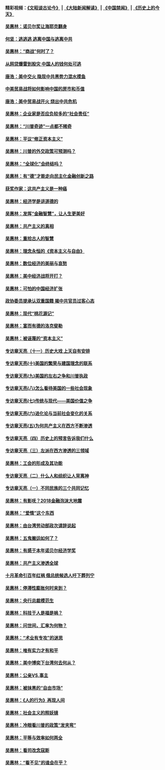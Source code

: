 #### 精彩视频：[《文昭谈古论今》](https://github.com/gfw-breaker/wenzhao/blob/master/README.md?t=01040331) | [《大陆新闻解读》](https://github.com/gfw-breaker/ntdtv-comedy/blob/master/README.md?t=01040331) | [《中国禁闻》](https://github.com/gfw-breaker/ntdtv-news/blob/master/README.md?t=01040331) | [《历史上的今天》](https://github.com/gfw-breaker/today-in-history/blob/master/README.md?t=01040331) 

#### [吴惠林：诺贝尔奖让海耶克翻身](../pages/nsc423/n10890049.md?t=01040331) 

#### [何坚：逃逃逃 逃离中国与逃离中共](../pages/nsc423/n10592891.md?t=01040331) 

#### [吴惠林：“商战”何时了？](../pages/nsc423/n10573558.md?t=01040331) 

#### [从网贷爆雷到股灾 中国人的钱何处可逃](../pages/nsc423/n10572800.md?t=01040331) 

#### [唐浩：美中交火 隐现中共黑势力混水摸鱼](../pages/nsc423/n10544040.md?t=01040331) 

#### [中美贸易战将如何影响中国的房市和币值](../pages/nsc423/n10543697.md?t=01040331) 

#### [唐浩：美中贸易战开火 烧出中共危机](../pages/nsc423/n10540126.md?t=01040331) 

#### [吴惠林：企业家是否应负较多的“社会责任”](../pages/nsc423/n10535022.md?t=01040331) 

#### [吴惠林：“川普奇迹”一点都不稀奇](../pages/nsc423/n10512808.md?t=01040331) 

#### [吴惠林：平议“修正资本主义”](../pages/nsc423/n10495724.md?t=01040331) 

#### [吴惠林：川普的外交政策可预测吗？](../pages/nsc423/n10462387.md?t=01040331) 

#### [吴惠林：“全球化”会终结吗？](../pages/nsc423/n10452838.md?t=01040331) 

#### [吴惠林：有“德”才能走向民主化金融创新之路](../pages/nsc423/n10432292.md?t=01040331) 

#### [获奖作家：这共产主义是一种癌](../pages/nsc423/n10431541.md?t=01040331) 

#### [吴惠林：经济学是讲道德的](../pages/nsc423/n10398014.md?t=01040331) 

#### [吴惠林：发挥“金融智慧”，让人生更美好](../pages/nsc423/n10375019.md?t=01040331) 

#### [吴惠林：共产主义的真相](../pages/nsc423/n10351394.md?t=01040331) 

#### [吴惠林：重拾古人的智慧](../pages/nsc423/n10337691.md?t=01040331) 

#### [吴惠林：理念永恒的《资本主义与自由》](../pages/nsc423/n10316274.md?t=01040331) 

#### [吴惠林：数位经济的美丽与哀愁](../pages/nsc423/n10292946.md?t=01040331) 

#### [吴惠林：美中经济战将开打？](../pages/nsc423/n10258825.md?t=01040331) 

#### [吴惠林：可怕的中国经济扩张](../pages/nsc423/n10219147.md?t=01040331) 

#### [政协委员提承认双重国籍 揭中共官员过客心态](../pages/nsc423/n10208809.md?t=01040331) 

#### [吴惠林：现代“桃花源记”](../pages/nsc423/n10185234.md?t=01040331) 

#### [吴惠林：富而有德的洛克斐勒](../pages/nsc423/n10142264.md?t=01040331) 

#### [吴惠林：被诬蔑的“资本主义”](../pages/nsc423/n10124816.md?t=01040331) 

#### [专访章天亮（十一）历史大戏 上天自有安排](../pages/nsc423/n10094905.md?t=01040331) 

#### [专访章天亮(十)美国的繁荣与建国理念的联系](../pages/nsc423/n10094899.md?t=01040331) 

#### [专访章天亮(九)美国的左右之争和川普执政](../pages/nsc423/n10094889.md?t=01040331) 

#### [专访章天亮(八)怎么看待美国的一些社会现象](../pages/nsc423/n10094857.md?t=01040331) 

#### [专访章天亮(七)传统与现代——美国价值之争](../pages/nsc423/n10093140.md?t=01040331) 

#### [专访章天亮(六)进化论与当前社会变化的关系](../pages/nsc423/n10092036.md?t=01040331) 

#### [专访章天亮(五)为何共产主义在西方不断渗透](../pages/nsc423/n10083620.md?t=01040331) 

#### [专访章天亮（四）历史上的预言告诉我们什么](../pages/nsc423/n10083606.md?t=01040331) 

#### [专访章天亮（三）左派在西方渗透的三领域](../pages/nsc423/n10081115.md?t=01040331) 

#### [吴惠林：工会的形成及其功能](../pages/nsc423/n10080633.md?t=01040331) 

#### [专访章天亮（二）什么人和组织让人背离神](../pages/nsc423/n10076637.md?t=01040331) 

#### [专访章天亮（一）不同民族的三个共同记忆](../pages/nsc423/n10074188.md?t=01040331) 

#### [吴惠林：有影呒？2018金融泡沫大地震](../pages/nsc423/n10040534.md?t=01040331) 

#### [吴惠林：“爱情”这个东西](../pages/nsc423/n10019423.md?t=01040331) 

#### [吴惠林：由台湾劳动部政次请辞说起](../pages/nsc423/n9979679.md?t=01040331) 

#### [吴惠林：五鬼搬运如何了？](../pages/nsc423/n9925338.md?t=01040331) 

#### [吴惠林：有感于本年诺贝尔经济学奖](../pages/nsc423/n9871883.md?t=01040331) 

#### [吴惠林：共产主义渗透全球](../pages/nsc423/n9812748.md?t=01040331) 

#### [十月革命引百年红祸 俄总统候选人吁下葬列宁](../pages/nsc423/n9810182.md?t=01040331) 

#### [吴惠林：停滞性膨胀何时来到？](../pages/nsc423/n9764136.md?t=01040331) 

#### [吴惠林：央行总裁模范生](../pages/nsc423/n9728134.md?t=01040331) 

#### [吴惠林：科技于人是福是祸？](../pages/nsc423/n9672982.md?t=01040331) 

#### [吴惠林：问世间，汇率为何物？](../pages/nsc423/n9621788.md?t=01040331) 

#### [吴惠林：“术业有专攻”的迷思](../pages/nsc423/n9580363.md?t=01040331) 

#### [吴惠林：唯有实力才有和平](../pages/nsc423/n9529599.md?t=01040331) 

#### [吴惠林：美中博奕下台湾何去何从？](../pages/nsc423/n9483598.md?t=01040331) 

#### [吴惠林：公亲VS.事主](../pages/nsc423/n9425637.md?t=01040331) 

#### [吴惠林：被抹黑的“自由市场”](../pages/nsc423/n9351545.md?t=01040331) 

#### [吴惠林：《人的行为》再现人间](../pages/nsc423/n9296339.md?t=01040331) 

#### [吴惠林：社会主义的照妖镜](../pages/nsc423/n9243460.md?t=01040331) 

#### [吴惠林：冷眼看川普的政策“发夹弯”](../pages/nsc423/n9120684.md?t=01040331) 

#### [吴惠林：平等与效率如何两全](../pages/nsc423/n9075430.md?t=01040331) 

#### [吴惠林：看司改念寇斯](../pages/nsc423/n9024915.md?t=01040331) 

#### [吴惠林：“看不见”的谁会在乎？](../pages/nsc423/n8977488.md?t=01040331) 

